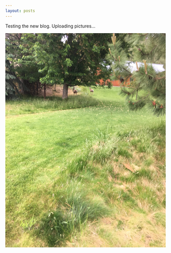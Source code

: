 ```yaml
---
layout: posts
---
```

Testing the new blog.  Uploading pictures...


![Picture of the Day](/test.jpg)

